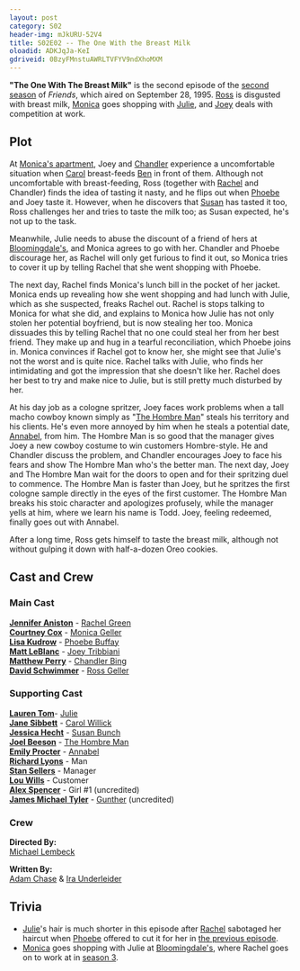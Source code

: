 ```yaml
---
layout: post 
category: S02 
header-img: mJkURU-52V4 
title: S02E02 -- The One With the Breast Milk 
oloadid: ADKJqJa-KeI 
gdriveid: 0BzyFMnstuAWRLTVFYV9ndXhoMXM 
--- 
```

<!--more--> 
<p><b>"The One With The Breast Milk"</b> is the second episode of the <a href="/wiki/Second_season" title="Second season" class="mw-redirect">second season</a> of <i>Friends</i>, which aired on September 28, 1995. <a href="/wiki/Ross_Geller" title="Ross Geller">Ross</a> is disgusted with breast milk, <a href="/wiki/Monica_Geller-Bing" title="Monica Geller-Bing">Monica</a> goes shopping with <a href="/wiki/Julie" title="Julie">Julie</a>, and <a href="/wiki/Joey_Tribbiani" title="Joey Tribbiani" class="mw-redirect">Joey</a> deals with competition at work.
</p>
<h2><span class="mw-headline" id="Plot">Plot</span></h2>
<p>At <a href="/wiki/Monica%27s_Apartment" title="Monica's Apartment">Monica's apartment</a>, Joey and <a href="/wiki/Chandler_Bing" title="Chandler Bing">Chandler</a> experience a uncomfortable situation when <a href="/wiki/Carol_Willick" title="Carol Willick">Carol</a> breast-feeds <a href="/wiki/Ben" title="Ben" class="mw-redirect">Ben</a> in front of them. <span>Although not uncomfortable with breast-feeding, Ross (together with <a href="/wiki/Rachel_Green" title="Rachel Green">Rachel</a> and Chandler) finds the idea of tasting it nasty, and he flips out when <a href="/wiki/Phoebe_Buffay" title="Phoebe Buffay">Phoebe</a> and Joey taste it. However, when he discovers that <a href="/wiki/Susan_Bunch" title="Susan Bunch">Susan</a> has tasted it too, Ross challenges her and tries to taste the milk too; as Susan expected, he's not up to the task.</span>
</p><p>Meanwhile, Julie needs to abuse the discount of a friend of hers at <a href="/wiki/Bloomingdale%27s" title="Bloomingdale's">Bloomingdale's</a>, and Monica agrees to go with her. Chandler and Phoebe discourage her, as Rachel will only get furious to find it out, so Monica tries to cover it up by telling Rachel that she went shopping with Phoebe.
</p><p>The next day, Rachel finds Monica's lunch bill in the pocket of her jacket. Monica ends up revealing how she went shopping and had lunch with Julie, which as she suspected, freaks Rachel out. Rachel is stops talking to Monica for what she did, and explains to Monica how Julie has not only stolen her potential boyfriend, but is now stealing her too. Monica dissuades this by telling Rachel that no one could   steal her from her best friend. They make up and hug in a tearful reconciliation, which Phoebe joins in. Monica convinces if Rachel got to know her, she might see that Julie's not the worst and is quite nice. <span>Rachel talks with Julie, who finds her intimidating and got the impression that she doesn't like her. Rachel does her best to try and make nice to Julie, but is still pretty much disturbed by her.</span>
</p><p>At his day job as a cologne spritzer, Joey faces work problems when a tall macho cowboy known simply as "<a href="/wiki/The_Hombre_Man" title="The Hombre Man" class="mw-redirect">The Hombre Man</a>" steals his territory and his clients. He's even more annoyed by him when he steals a potential date, <a href="/wiki/Annabel" title="Annabel">Annabel</a>, from him. The Hombre Man is so good that the manager gives Joey a new cowboy costume to win customers Hombre-style. He and Chandler discuss the problem, and Chandler encourages Joey to face his fears and show The Hombre Man who's the better man. The next day, Joey and The Hombre Man wait for the doors to open and for their spritzing duel to commence. The Hombre Man is faster than Joey, but he spritzes the first cologne sample directly in the eyes of the first customer. The Hombre Man breaks his stoic character and apologizes profusely, while the manager yells at him, where we learn his name is Todd. Joey, feeling redeemed, finally goes out with Annabel.
</p><p>After a long time, Ross gets himself to taste the breast milk, although not without gulping it down with half-a-dozen Oreo cookies.
</p>
<h2><span class="mw-headline" id="Cast_and_Crew">Cast and Crew</span></h2>
<h3><span class="mw-headline" id="Main_Cast">Main Cast</span></h3>
<p><b><a href="/wiki/Jennifer_Aniston" title="Jennifer Aniston">Jennifer Aniston</a></b> - <a href="/wiki/Rachel_Green" title="Rachel Green">Rachel Green</a><br />
<b><a href="/wiki/Courtney_Cox" title="Courtney Cox" class="mw-redirect">Courtney Cox</a></b> - <a href="/wiki/Monica_Geller" title="Monica Geller" class="mw-redirect">Monica Geller</a><br />
<b><a href="/wiki/Lisa_Kudrow" title="Lisa Kudrow">Lisa Kudrow</a></b> - <a href="/wiki/Phoebe_Buffay" title="Phoebe Buffay">Phoebe Buffay</a><br />
<b><a href="/wiki/Matt_LeBlanc" title="Matt LeBlanc">Matt LeBlanc</a></b> - <a href="/wiki/Joey_Tribbiani" title="Joey Tribbiani" class="mw-redirect">Joey Tribbiani</a><br />
<b><a href="/wiki/Matthew_Perry" title="Matthew Perry">Matthew Perry</a></b> - <a href="/wiki/Chandler_Bing" title="Chandler Bing">Chandler Bing</a><br />
<b><a href="/wiki/David_Schwimmer" title="David Schwimmer">David Schwimmer</a></b> - <a href="/wiki/Ross_Geller" title="Ross Geller">Ross Geller</a><br />
</p>
<h3><span class="mw-headline" id="Supporting_Cast">Supporting Cast</span></h3>
<p><b><a href="/wiki/Lauren_Tom" title="Lauren Tom">Lauren Tom</a></b>- <a href="/wiki/Julie" title="Julie">Julie</a><br />
<b><a href="/wiki/Jane_Sibbett" title="Jane Sibbett">Jane Sibbett</a></b> - <a href="/wiki/Carol_Willick" title="Carol Willick">Carol Willick</a><br />
<b><a href="/wiki/Jessica_Hecht" title="Jessica Hecht">Jessica Hecht</a></b> - <a href="/wiki/Susan_Bunch" title="Susan Bunch">Susan Bunch</a><br />
<b><a href="/wiki/Joel_Beeson" title="Joel Beeson">Joel Beeson</a></b> - <a href="/wiki/The_Hombre_Man" title="The Hombre Man" class="mw-redirect">The Hombre Man</a><br />
<b><a  class="text" href="http://en.wikipedia.org/wiki/Emily_Procter">Emily Procter</a></b> - <a href="/wiki/Annabel" title="Annabel">Annabel</a><br />
<b><a href="/wiki/Richard_Lyons?action=edit&amp;redlink=1" class="new" title="Richard Lyons (page does not exist)">Richard Lyons</a></b> - Man<br />
<b><a href="/wiki/Stan_Sellers?action=edit&amp;redlink=1" class="new" title="Stan Sellers (page does not exist)">Stan Sellers</a></b> - Manager<br />
<b><a href="/wiki/Lou_Wills?action=edit&amp;redlink=1" class="new" title="Lou Wills (page does not exist)">Lou Wills</a></b> - Customer<br />
<b><a href="/wiki/Alex_Spencer?action=edit&amp;redlink=1" class="new" title="Alex Spencer (page does not exist)">Alex Spencer</a></b> - Girl #1 (uncredited)<br />
<b><a href="/wiki/James_Michael_Tyler" title="James Michael Tyler">James Michael Tyler</a></b> - <a href="/wiki/Gunther" title="Gunther">Gunther</a> (uncredited)<br />
</p>
<h3><span class="mw-headline" id="Crew">Crew</span></h3>
<p><b>Directed By:</b><br /> 
<a href="/wiki/Michael_Lembeck" title="Michael Lembeck">Michael Lembeck</a><br />
</p><p><b>Written By:</b><br /> 
<a href="/wiki/Adam_Chase" title="Adam Chase">Adam Chase</a> &amp; <a href="/wiki/Ira_Underleider?action=edit&amp;redlink=1" class="new" title="Ira Underleider (page does not exist)">Ira Underleider</a><br />
</p>
<h2><span class="mw-headline" id="Trivia"> Trivia </span></h2>
<ul><li><a href="/wiki/Julie" title="Julie">Julie</a>'s hair is much shorter in this episode after <a href="/wiki/Rachel" title="Rachel" class="mw-redirect">Rachel</a> sabotaged her haircut when <a href="/wiki/Phoebe" title="Phoebe" class="mw-redirect">Phoebe</a> offered to cut it for her in <a href="/wiki/The_One_With_Ross%27_New_Girlfriend" title="The One With Ross' New Girlfriend">the previous episode</a>.
</li><li><a href="/wiki/Monica" title="Monica" class="mw-redirect">Monica</a> goes shopping with Julie at <a href="/wiki/Bloomingdale%27s" title="Bloomingdale's">Bloomingdale's</a>, where Rachel goes on to work at in <a href="/wiki/Season_3" title="Season 3">season 3</a>.
</li></ul>
